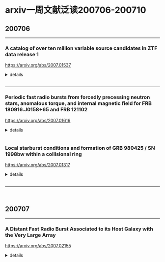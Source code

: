 # arxiv一周文献泛读200706-200710

## 200706

---

### A catalog of over ten million variable source candidates in ZTF data release 1

https://arxiv.org/abs/2007.01537

<details>
<summary>details</summary>
Authors: Eran O. Ofek, Maayane Soumagnac, Guy Nir et al.
Comments: Submitted to MNRAS

Variable sources probe a wide range of astrophysical phenomena. We present a catalog of over ten million variable source candidates found in Data Release 1 (DR1) of the Zwicky Transient Facility (ZTF). We perform a periodicity search up to a frequency of 160 day$^{-1}$, and we classify the light curves into erratic and smooth variables. We also present variability indicators and the results of a periodicity search, up to a frequency of 5 day$^{-1}$, for about 1 billion sources in the ZTF-DR1 light curve database. We present several new short-period (<90 min) candidates, and about 60 new dwarf nova candidates, including two candidate eclipsing systems. Both the 10 million variables catalog and ~1 billion source catalog are available online in catsHTM format. 

- 作者在ZTF-DR1的约$1.7 \times 10^9$个non-unique光变曲线（约10亿unique源）中找到了超过1千万个变源候选体星表。
- 作者进行了周期搜索（periodicity search），搜索最高频率为160 day$^{-1}$，并依据光变曲线划分为erratic和smooth两种变源。
- 对ZTF-DR1光变曲线数据库中的约10亿个源，作者展示了周期搜寻的variability indicators以及搜寻结果（up to a frequency of 5 day$^{-1}$）。
- 展示了在搜寻结果中发现一些新的短周期（< 90 分钟）的侯选体，以及60个新的矮新星（dwarf nova）候选体，包括两个候选的食变系统（eclipsing system）。
- 1000万个变源和约10亿个源这两个星表都可在网络上获取，格式为catsHTM。



数据预处理：

- 把官网的光变曲线数据库中的文件（每个文件包含一个ZTF视场中所有源的g和r波段的光变曲线；这些文件包括$1.7 \times 10^9$个non-unique光变曲线）转化成HDF5的格式，并将相关文件的各类信息（如坐标，视场编号等index）存储在catsHTM格式的文件中。这样可以根据坐标等信息快速检索需要的光变曲线等数据信息。
![fig1](/home/xlew/git/Astro101/weekly_news/20200706_10/2007.01537_fig1.png)

筛选变源：
- 首先通过全天的40000个随机指向附近100角秒内所有源的测光数据来构建一个robust StD — magnitude的关系，用于提供变源筛选的阈值。
![fig2&3](/home/xlew/git/Astro101/weekly_news/20200706_10/2007.01537_fig2&3.png)
![tab3](/home/xlew/git/Astro101/weekly_news/20200706_10/2007.01537_tab3.png)

- 如果数据库中的一个光变曲线满足一下条件中的一个，则判定为变源	
  - 变源的robust StD应大于上面的阈值，且数据点大于24个；
  - stars for which the highest peak in the classical periodogram calculated up to 5 day$^{−1}$ is above 12 (normalized to the noise) and the number of data points is larger than 24.
- 这样筛选出来的候选光变曲线为12,761,565个（non-unique）。在把角距离在1.5角秒以内的源算作同一个源，得到约1080万个变源候选体。
![fig4](/home/xlew/git/Astro101/weekly_news/20200706_10/2007.01537_fig4.png)

变源候选体性质（properties）
作者对每个变源候选都计算了一系列性质，并讨论了其中三个性质及相应分布

- The five highest peaks in the periodogram
- Standard deviation after a high -order polynomial fit
  - 对每个候选体，作者用10阶多项式去拟合时间归一化的光变曲线，并将拟合值从原数据中减掉，再计算减掉后数值的标准偏差（Std-Poly10）。

  - 之所以计算这个量，是因为光滑且演化较慢的变源（如 Mira stars）通常有比较低的Std-Poly10，而爆发性（eruptive）的变源（如Dwarf novae）通常有较高的Std。
![fig8](/home/xlew/git/Astro101/weekly_news/20200706_10/2007.01537_fig8.png)
  - 上图实线为$y = 0.2 x$，蓝点对应周期图（periodogram）中最高峰低于12的源，红点则对应高于12的源。
  - 这张图区分了快变源（主要在黑线上方）和慢变源（主要在黑线下方），展示了慢变源大多是周期性的，且被归为快变源的周期性变源比其它快变源通常有较低的幅度。

- Peaks in the magnitude histogram
  -  对每个光变曲线都计算了一个光度测量的直方图，间隔为0.25 mag。
  -  选取计数最高的三个光度区间，记录这三个区间的中值星等以及每个区间的测量次数除以总测量次数的值。
  -  这些indicators可能对证认那些会发生阶段性状态变化的源有帮助，如eclipsing binaries和dwarf novae。

筛选结果：
文章分别展示了短周期变源和白矮星新星的预搜寻（preliminary）结果。
- short period variability
  - 由于ZTF的最小cadence是30分钟左右，所以短周期变源搜寻的效率不高，且错误率较高。
  - 通过一定的判断条件，找出了63个短周期变源候选体，再通过肉眼检查，找出了8个较可靠的短周期候选体。
![tab5](/home/xlew/git/Astro101/weekly_news/20200706_10/2007.01537_tab5.png)
![fig9](/home/xlew/git/Astro101/weekly_news/20200706_10/2007.01537_fig9.png)
![fig9note](/home/xlew/git/Astro101/weekly_news/20200706_10/2007.01537_fig9note.png)

- Dwarf novae candidates
  - 同样通过一定条件，找出了452个候选体，再通过肉眼检查选出了76个dwarf novae候选体，其中60个是目前未知的，另还包括两个有食变迹象的候选体。
![tab6](/home/xlew/git/Astro101/weekly_news/20200706_10/2007.01537_tab5.png)
![fig10](/home/xlew/git/Astro101/weekly_news/20200706_10/2007.01537_fig10.png)

</details>

<br />

---

### Periodic fast radio bursts from forcedly  precessing neutron stars, anomalous torque, and internal magnetic field  for FRB 180916.J0158+65 and FRB 121102

https://arxiv.org/abs/2007.01616

<details>
<summary>details</summary>

Authors: Denis Nikolaevich Sob'yanin (Lebedev Physical Institute)
Comments: 8 pages, 2 figures, MNRAS accepted

A recent discovery of the periodic activity of the repeating fast radio burst source FRB 180916.J0158+65 in the Canadian Hydrogen Intensity Mapping Experiment (CHIME) hints at possible origin of the FRB from a freely precessing neutron star with a magnetar magnetic field of about $10^{16}$ G. However, the absence of simultaneously detected high-energy emission in the Swift and AGILE observations imposes stringent constraints on the field magnitude and questions the possibility of such a progenitor. We show that consideration of forced precession of a neutron star **does not encounter the difficulty**. <font color=red>This kind of precession takes place even if the neutron star is not deformed and is brought about by the anomalous moment of electromagnetic forces induced by stellar rotation and determined by non-corotational currents</font>. Contrary to what is expected for the currents of corotation, the anomalous torque calculated by the direct method appears to be non-zero. If the observed 16.35-day period corresponds to the period of stellar precession, the inferred internal magnetic field appears to be about $6×10^{14}$ G for rotational period 1 s. For another possibly periodic FRB 121102 with 157-day period the magnetic field is even lower, $2×10^{14} G, thereby justifying earlier considerations and not ruling out the hypothesis of FRB origin from precessing neutron stars. 

- 这篇文章就CHIME近来发现的重复FRB 180916.J0158+65的周期性行为，探讨了受迫进动的中子星作为周期性FRB起源的可能性。
- FRB 180916.J0158+65的起源可能是磁场强度为$10^{16}$ G的自由进动（freely precessing）的中子星 (Levin et al. 2020;Zanazzi & Lai 2020)。
- 但因为Swift和AGILE并没有同时探测到这颗FRB的高能辐射，该系统的磁场会受到很强的限制(Tavani et al.2020)而降低上面说的这种起源的可能性，不过作者表示若考虑中子星是受迫进动的则不会遇到此问题。
- 这种进动在中子星没有变形的情况下也可以发生，且它是由电磁力的异常力矩（anomalous moment of electromagnetic forces）引起的，而这种异常力矩则是由星体旋转（steller rotation）和非同步旋转电流（non-corotational currents）引起并决定的。
- 如果观测到的16.35天的周期是与星体进动的周期对应，那么由此算出的内部磁场约为$6×10^{14}$ G ，对应自旋周期为1s。
- 另有一例周期为157天的周期性FRB121102在此情景下算出的磁场更低，$2×10^{14}$ G，（大概是符合高能的观测），因此不能排除进动的中子星作为FRB起源的可能性。

</details>

<br />

### Local starburst conditions and formation of GRB 980425 / SN 1998bw within a collisional ring

https://arxiv.org/abs/2007.01317

<details>
<summary>details</summary>

Authors: M. Arabsalmani, F. Renaud, S. Roychowdhury et al.
Comments: ApJ (in press), 12 pages, 4 figures, 1 table

We present the first spatially resolved study of molecular gas in the vicinity of a Gamma Ray Burst, using CO(2-1) emission line observations with the Atacama Large Millimetre Array (ALMA) at ~50 pc scales. The host galaxy of GRB 980425 contains a ring of high column density HI gas which is likely to have formed due to a collision between the GRB host and its companion galaxy, within which the GRB is located. We detect eleven molecular gas clumps in the galaxy, seven of which are within the gas ring. The clump closest to the GRB position is at a projected separation of ~280 pc. Although it is plausible that the GRB progenitor was ejected from clusters formed in this clump, we argue that the in situ formation of the GRB progenitor is the most likely scenario. We measure the molecular gas masses of the clumps and find them to be sufficient for forming massive star clusters. <font color=purple>The molecular gas depletion times of the clumps show a variation of ~2 dex, comparable with the large variation in depletion times found in starburst galaxies in the nearby Universe</font>. This demonstrates the presence of starburst modes of star formation on local scales in the galaxy, even while the galaxy as a whole cannot be categorised as a starburst based on its global properties. Our findings suggest that the progenitor of GRB 980425 was originated in a young massive star cluster formed in the starburst mode of star formation. 

- 本文讨论了在碰撞气体环中局部星暴条件下 GRB 980425 / SN 1998bw的形成。
- 我们使用ALMA在~50 pc 尺度下，通过CO(2-1)发射线的观测，对一个GRB附近的分子云进行了首次空间分辨研究。
- GRB 980425的宿主星系ESO 184–G82有一个高柱密度的HI气体环，这个环可能是在GRB宿主星系与其伴星系的碰撞中形成的。GRB 980425就位于这个环中。
- 我们在该星系中发现了11个分子气体团（molecular gas clump），其中7个在气体气体环中。最靠近GRB位置的气体团的投影距离为~280 pc。
- 尽管GRB的前身确有可能从这个气体团中形成的星团（clusters）中喷射出来的，作者认为这个GRB前身星是原位形成的情形是最有可能的，且前身星所在的气体云因为stellar feedback而被分散。
- 文章测量了这些气体团中分子气体耗尽时间（depletion times）$\tau_{dep}$（分子气体质量比上SFR，star formation rate），发现这些气体团的耗尽时间显示了  ~2 dex的弥散（spread,variation），显著大于类似尺度的普通星系的$\tau_{dep}$的弥散），但与附近宇宙中星暴星系里发现的耗尽时间的弥散相当。测量表明ESO 184–G82中存在（局部）星暴模式的恒星形成区，有利于致密且大质量的星团的形成。文章也估计了这些团的分子气体质量，发现它们足以形成大质量的星团。
- 我们的发现表明GRB 980425的前身星起源于恒星形成的星暴模式下形成的大质量星团。支持了GRB的大质量前身星是在 通常由低红移（$z \lt \sim 1.0$）的（星系？）相互作用 触发的星暴条件下形成的这一观点。

![fig1](/home/xlew/git/Astro101/weekly_news/20200706_10/2007.01317_fig1.png)
![tab1](/home/xlew/git/Astro101/weekly_news/20200706_10/2007.01317_tab1.png)

</details>

<br />

---

<br />

## 200707

---

### A Distant Fast Radio Burst Associated to its Host Galaxy with the Very Large Array

https://arxiv.org/abs/2007.02155

<details>
<summary>details</summary>

Authors: C. J. Law, B. J. Butler,  J. X. Prochaska et al.
Comments: Submitted to AAS Journals (ApJ) and revised for referee comments

We present the discovery and subarcsecond localization of a new Fast Radio Burst with the Karl G. Jansky Very Large Array and realfast search system. The FRB was discovered on 2019 June 14 with a dispersion measure of 959 pc/cm3. This is the highest DM of any localized FRB and its measured burst fluence of 0.6 Jy ms is less than nearly all other FRBs. The source is not detected to repeat in 15 hours of VLA observing and 153 hours of CHIME/FRB observing. We describe a suite of statistical and data quality tests we used to verify the significance of the event and its localization precision. Follow-up optical/infrared photometry with Keck and Gemini associate the FRB to a pair of galaxies with r∼23 mag. The false-alarm rate for radio transients of this significance that are associated with a host galaxy is roughly 3×10−4 hr−1. The two putative host galaxies have similar photometric redshifts of zphot∼0.6, but different colors and stellar masses. Comparing the host distance to that implied by the dispersion measure suggests a modest (~ 50 pc/cm$^3$) electron column density associated with the FRB environment or host galaxy/galaxies. 

- 19年6月14日，realfast系统发现并定位了一个FRB，其DM高达959 pc/cm3，是迄今为止DM最高的已定位的FRB，且其能量通量的测量值，0.6 Jy ms则几乎低于所有其它FRB。
- 这颗源在VLA的15小时观测以及CHIME/FRB的153小时观测中都没有显示出重复的迹象。
- Keck和Gemini的光学/近红外跟踪测光观测显示FRB与两个可能的遥远的宿主星系关联，它们的r星等均约为23等，且红移z均约为 0.6，但这两个星系的颜色和质量不同，所以作为FRB的环境也不同。
- 若把宿主星系的距离与由DM值推出的距离（z = 1.1 ~ 1.3）相比较，发现FRB的红移要远超过两个可能的宿主星系。文章指出这可能是因为DM值中出银河系介质的贡献外还有其它的成分的贡献，例如宿主星系以及星际介质的贡献，或低估了银河系对DM的贡献。
- In the future, the system will transition to a community service mode, in which real-time alerts are distributed automatically.

![tab1](/home/xlew/git/Astro101/weekly_news/20200706_10/2007.02155_tab1.png)
![fig5](/home/xlew/git/Astro101/weekly_news/20200706_10/2007.02155_fig5.png)

<details>

<br />

---

### Wind-powered afterglows of gamma-ray bursts:  flares, plateaus and steepdecays

https://arxiv.org/abs/2007.02889

<details>
<summary>details</summary>

Authors: Yonggang Luo (Purdue University), Maxim Lyutikov (Purdue University)
No comments.

Afterglows of gamma-ray bursts often show flares, plateaus, and sudden intensity drops: these temporal features are difficult to explain as coming from the forward shock. <font color=red>We calculate radiative properties of early GRB afterglows with the dominant contribution from the reverse shock (RS) propagating in an ultra-relativistic (pulsar-like) wind produced by the long-lasting central engine</font>. RS emission occurs in the fast cooling regime - this ensures high radiative efficiency and allows fast intensity variations. We demonstrate that: (i) mild wind power, of the order of ∼$10^{46}$ erg/s, can reproduce the afterglows' plateau phase; (ii) termination of the wind can produce sudden steep decays; (iii) mild variations in the wind luminosity can produce short-duration afterglow flares. 

- 针对GRB余辉中出现的单凭前向激波难以解释的耀发，平台以及突然的强度衰减等现象，本文计算了当在 由长期活动的中心引擎产生的极端相对论性wind 中传播的反向激波（反向激波发生在快冷却阶段，因此有较高的辐射效率，导致其辐射可以随着wind的性质的变化而发生较快的强度变化）占主导时的早期GRB余辉的辐射性质，展示了：
  - mild（这里应该也包含平稳的意思，因为按原文意思，辐射功率与wind功率成比例，只要wind功率保持平稳，辐射就会保持相对平稳）功率的wind，如$~ 10^{46}$ erg/s，可以产生余辉的平台期；
  - wind的终止(termination，比如因为中子星塌缩成黑洞或吸积盘物质耗尽)能产生突然的快速衰减；
  - wind光度轻微的变化能产生短暂的余辉耀发。
- 关于wind: 假设在最初的GRB爆发中形成了一个高能的脉冲星，脉冲星会产生高度磁化且高度相对论性的类脉冲星风(pulsar-likewind)，星风再激波化外面扩展开来的喷射物。因此该系统是由两个相对论性爆发组成的。

![fig1](/home/xlew/git/Astro101/weekly_news/20200706_10/2007.02889_fig1.png)
![fig2](/home/xlew/git/Astro101/weekly_news/20200706_10/2007.02889_fig2.png)
![fig4](/home/xlew/git/Astro101/weekly_news/20200706_10/2007.02889_fig4.png)

</details>

### Triaxially-deformed Freely-precessing Neutron Stars: Continuous electromagnetic and gravitational radiation

https://arxiv.org/abs/2007.02528

<details>
<summary>details</summary>

Authors: Yong Gao, Lijing Shao, Rui Xu et al.
Comments: 13 pages, 9 figures

The shape of a neutron star (NS) is closely linked to its internal structure and the equation of state of supranuclear matters. A rapidly rotating, asymmetric NS in the Milky Way undergoes free precession, making it a potential source for multimessenger observation. The free precession could manifest in (i) the spectra of continuous gravitational waves (GWs) in the kilohertz band for ground-based GW detectors, and (ii) the timing behavior and pulse-profile characteristics if the NS is monitored as a pulsar with radio and/or X-ray telescopes. We extend previous work and investigate in great detail the free precession of a triaxially deformed NS with analytical and numerical approaches. In particular, its associated continuous GWs and pulse signals are derived. Explicit examples are illustrated for the continuous GWs, as well as timing residuals in both time and frequency domains. These results are ready to be used for future multimessenger observation of triaxially-deformed freely-precessing NSs, in order to extract scientific implication as much as possible.

- 本文通过解析和数值方法研究了做为可以持续辐射电磁波和引力波的潜在候选体，三轴形变的自由进动中子星，的动力学演化以及其辐射信号的可能表现，包括脉冲轮廓特征以及连续的引力波的特征，并就不同情况进行了举例说明。

![fig7](/home/xlew/git/Astro101/weekly_news/20200706_10/2007.02528_fig7.png)
![fig8](/home/xlew/git/Astro101/weekly_news/20200706_10/2007.02528_fig8.png)
![fig9](/home/xlew/git/Astro101/weekly_news/20200706_10/2007.02528_fig9.png)

</details>

<br />

### A Search for Supernova Light Echoes in NGC 6946 with SITELLE

https://arxiv.org/abs/2007.02778

<details>
<summary>details</summary>

Authors: M.C. Radica, D. Welch, L. Rousseau-Nepton
Comments: 10 pages, 5 figures, accepted for publication in MNRAS

We present the analysis of four hours of spectroscopic observations of NGC 6946 with the SITELLE Imaging Fourier Transform Spectrometer on the Canada-France-Hawaii Telescope, acquired to search for supernova light echoes from its ten modern supernovae. <font color=red>We develop a novel spectroscopic search method: identifying negatively sloped continua in the narrow-band SN3 filter as candidate highly-broadened P-Cygni profiles in the Hα line, which would be characteristic of the spectra of supernovae ejecta</font>. We test our methodology by looking for light echoes from any of the ten supernovae observed in NGC 6946 in the past 100 years. We find no evidence of light echoes above the survey surface brightness limit of $1×10^{−15} erg/s/cm^2/arcsec^2$. 

- 本文提出了一种新的光谱搜寻方法搜寻超新星的光回声（light echoes），并将尝试将其用来寻找NGC 6946中观测到的10颗超新星的光回声，使用的仪器为加拿大-法国-夏威夷望远镜的SITELLE Imaging Fourier Transform Spectrometer。但结果并未能成功在这10个超新星中找到回声。
- 超新星光回声是指超新星爆发后一小部分光被尘埃散射回观测者的视线内而表现出来的晚期辐射。

![fig4](/home/xlew/git/Astro101/weekly_news/20200706_10/2007.02778_fig4.png)

</details>

<br />

---

### Supernova Triggers for End-Devonian Extinctions?

https://arxiv.org/abs/2007.01887

<details>
<summary>details</summary>

Authors: Brian D. Fields, Adrian L. Melott, John Ellis et al.
Comments: 4 pages, no figures. Submitted to PNAS Brief Reports. Comments welcome. Creative Commons CC BY-NC-ND license

The Late Devonian was a protracted period of low speciation resulting in biodiversity decline, culminating in extinction events near the Devonian-Carboniferous boundary. Recent evidence indicates that the final extinction event may have coincided with a dramatic drop in stratospheric ozone, possibly due to a global temperature rise. Here we study an alternative possible cause for the postulated ozone drop:<font color=red>a nearby supernova explosion that could inflict damage by accelerating cosmic rays that can deliver ionizing radiation for up to∼100kyr. We therefore propose that end-Devonian extinction was triggered by one or more supernova explosions at∼20 pc, somewhat beyond the “kill distance” that would have precipitated a full mass extinction</font>.Nearby supernovae are likely due to core-collapses of massive starsin clusters in the thin Galactic disk in which the Sun resides. Detect-ing any of the long-lived radioisotopes 146 Sm, 235 U or 244 Pu in one or more end-Devonian extinction strata would confirm a supernova origin, point to the core-collapse explosion of a massive star, and probe supernova nucleosythesis. Other possible tests of the supernova hypothesis are discussed.

- 本文提出一个导致泥盆纪晚期生物灭绝的可能原因：附近的超新星爆发导致被加速的宇宙线释放出作用距离超远的电离辐射，进而导致地球平流层臭氧急剧下降，最后导致大规模生物灭绝。

</details>

<br />

## 200708

---

<br />

中相关：

### Constraining the X-ray - Infrared spectral index of second-timescale flares from SGR1935+2154 with Palomar Gattini-IR

https://arxiv.org/abs/2007.02978

<details>
<summary>details</summary>

Authors: Kishalay De, Michael C. B. Ashley et al.
Comments: 10 pages, 4 figures, submitted to ApJL. Comments welcome

The Galactic magnetar SGR1935+2154 has been reported to produce the first known example of a bright millisecond duration radio burst (FRB 200428) similar to the cosmological population of fast radio bursts (FRBs), bolstering the association of FRBs to active magnetars. The detection of a coincident bright X-ray burst has revealed the first observed multi-wavelength counterpart of a FRB. <font color=red>However, the search for similar emission at optical wavelengths has been hampered by the high inferred extinction on the line of sight</font>. Here, we present results from the first search for second-timescale emission from the source at near-infrared wavelengths using the Palomar Gattini-IR observing system in J-band, made possible by a recently implemented detector read-out mode that allowed for short exposure times of 0.84 s with 99.9% observing efficiency. <font color=red>With a total observing time of 12 hours (47728 images) on source, we place median 3σ limits on the second-timescale emission of <20 mJy (13.1 AB mag)</font>. We present non-detection limits from epochs of four simultaneous X-ray bursts detected by the Insight-{\it HXMT} and {\it NuSTAR} telescopes during our observing campaign. The limits translate to an extinction corrected fluence limit of  < 125 Jy ms for an estimated extinction of $A_J$=2.0 mag. These limits provide the most stringent constraints to date on the fluence of flares at frequencies of ∼$10^{14}$ Hz, and constrain the ratio of the near-infrared (NIR) fluence to that of coincident X-ray bursts to $R_{NIR} \lt 2.5×10^{−2}$. Our observations were sensitive enough to easily detect a near-infrared counterpart of FRB 200428 if the NIR emission falls on the same power law as that observed across its radio to X-ray spectrum. The non-detection of NIR emission around the coincident X-ray bursts constrains the fluence index of the brightest burst to be steeper than 0.35. 

- 本文尝试对SGR 1935+2154，也即FRB 200428，在近红外的J波段上进行了观测，以期发现秒时标的耀发辐射（second-timescale flare/emission），使用的仪器是Palomar Gattini-IR observing system。这个源在射电和X射线波段均有观测，而光学波段还没有探测到，部分原因是受到视线上较大的红外消光的影响。
- 从5月1日开始，作者进行了总时长12个小时的观测，未探测到明显的短时标耀发，尽管在观测期间HXMT和NuSTAR探测到了四次X射线爆发。作者给出3$\sigma$上限 $\lt 20 mJy$(13.1 AB mag)，进行消光修正后给出目前为止在$\sim 10^{14}$ Hz上最严格的通量限制：< 125 Jy ms，同时也限制了NIR和X-ray波段的通量比例： $R_{NIR} \lt 2.5×10^{−2}$，以及限制了X-ray到NIR的通量指数$\beta \gt 0.35$ (对应光谱指数 $\alpha > -0.65$)

![tab1](/home/xlew/git/Astro101/weekly_news/20200706_10/2007.02978_tab1.png)
![tab2](/home/xlew/git/Astro101/weekly_news/20200706_10/2007.02978_tab2.png)
![fig4](/home/xlew/git/Astro101/weekly_news/20200706_10/2007.02978_fig4.png)

</details>

### Supersoft X-Ray Phases of Recurrent Novae as an Indicator of their White Dwarf Masses

https://arxiv.org/abs/2007.03387

<details>
<summary>details</summary>

Authors: Mariko Kato, Izumi Hachisu
Comments: 19 pages, 14 figures, accepted for publication in PASJ

We have examined the optical/X-ray light curves of seven well-observed recurrent novae, V745 Sco, M31N 2008-12a, LMC N 1968, U Sco, RS Oph, LMC N 2009a, T Pyx, and one recurrent nova candidate LMC N 2012a. Six novae out of the eight show a simple relation that the duration of supersoft X-ray source (SSS) phase is 0.70 times the total duration of the outburst (= X-ray turnoff time), i.e., $t_{SSS}=0.70t_{off}$, the total duration of which ranges from 10 days to 260 days. These six recurrent novae show a broad rectangular X-ray light curve shape, first half a period of which is highly variable in the X-ray count rate. The SSS phase corresponds also to an optical plateau phase that indicates a large accretion disk irradiated by a hydrogen-burning WD. The other two recurrent novae, T Pyx and V745 Sco, show a narrow triangular shape of X-ray light curve without an optical plateau phase. Their relations between $t_{SSS}$ and $t_{off}$ are rather different from the above six recurrent novae. We also present theoretical SSS durations for recurrent novae with various WD masses and stellar metallicities (Z=0.004, 0.01, 0.02, and 0.05) and compare with observed durations of these recurrent novae. <font color=red>We show that the SSS duration is a good indicator of the WD mass in the recurrent novae with a broad rectangular X-ray light curve shape. </font>
形状
- 本文研究了七个详细观测的recurrent新星以及一个recurrent新星候选体的光学/X射线光变曲线，讨论了它们的Supersoft X-Ray阶段的持续时间与总时间的关系，它们光变曲线形状上的特点，最后通过理论和观测比较指出Supersoft X-Ray Phases的持续时间可以作为具有特定性状X-ray光变曲线的新星的质量指示器。
- Supersoft X-Ray 阶段（SSS阶段）是新星演化中经历的一个阶段。新星随着白矮星吸积包层的扩散而发生演化，其主要辐射波段会从光学到紫外到supersoft X-ray转变。
- 8个样本中，有6个样本的光变曲线的 $t_{SSS}$和 $t_{off}$是简单的$t_{SSS}=0.70t_{off}$关系，且X-ray曲线呈现出矩形的形状，矩形的前半段的X射线的count rate是高度变化的。另外SSS阶段也对应这光学波段的平台期，反映了来自被H燃烧的白矮星所照射的巨大吸积盘的辐射。
- 另两个样本的X射线光变曲线呈现较窄三角形的性状，且没有光学平台。它们的$t_{SSS} -- t_{off}$关系也与其它六个不同。
- 文章计算了不同WD质量和不同金属丰度下recurrent新星在SSS阶段持续时间的理论值，通过与观测比较，提出对于有矩形X射线光变的recurrent新星，其SSS阶段持续时间可用来指示白矮星的质量。

![fig2](/home/xlew/git/Astro101/weekly_news/20200706_10/2007.03387_fig2.png)
![fig4](/home/xlew/git/Astro101/weekly_news/20200706_10/2007.03387_fig4.png)
![fig5on](/home/xlew/git/Astro101/weekly_news/20200706_10/2007.03387_fig5on.png)
![fig5off](/home/xlew/git/Astro101/weekly_news/20200706_10/2007.03387_fig5off.png)
![fig11](/home/xlew/git/Astro101/weekly_news/20200706_10/2007.03387_fig11.png)

</details>

<br />

低相关：

<br />

---

### Search for high energy γ-rays from the direction of the candidate electromagnetic counterpart to the binary black hole merger gravitational-wave event S190521g

https://arxiv.org/abs/2007.03086

<details>
<summary>details</summary>

Authors: Egor Podlesnyi, Timur Dzhatdoev
Comments: 3 pages, 2 figures. Comments are welcome!

The gravitational-wave event S190521g -- a likely binary black hole merger in the accretion disk of an active galactic nucleus -- was accompanied by an optical counterpart. <font color=red>Such dense environments around luminous energy release regions are favourable for high energy γ-ray production</font>. We report on a search for high energy γ-rays from the direction of the candidate electromagnetic counterpart to the S190521g event using publicly-available data of the Fermi-LAT space γ-ray telescope. No significant signal was found. We present upper limits on the spectral energy distribution of the source in the 100 MeV -- 300 GeV energy range. We discuss the importance of studying S190521g-like transients in the context of cosmic ray acceleration, γ-ray and neutrino production in such sources. 

- 本文尝试在LAT的数据中寻找引力波事件的S190521g可能伴随的γ-ray辐射。
- 这一事件可能是一次发生在活跃星系核吸积盘中的双黑洞并合事件，且伴有光学对应体（[M. Graham, K. Ford, B. McKernan et al, 2020](https://journals.aps.org/prl/abstract/10.1103/PhysRevLett.124.251102)）。像这种致密环境中发生的明亮的能量爆发事件往往会辐射伽玛射线。

![ref1](/home/xlew/git/Astro101/weekly_news/20200706_10/2007.03086_ref1.png)

- 但作者并未成功找到对应的高能信号，在100MeV - 300GeV 能段内给出了一个上限。

![fig1&2](/home/xlew/git/Astro101/weekly_news/20200706_10/2007.03086_fig1&2.png)

- 关于为什么没有找到高能对应信号，作者提出如下几个原因：

![disscusion](/home/xlew/git/Astro101/weekly_news/20200706_10/2007.03086_dis.png)

</details>

<br />

## 200709

---

### Discovery of the optical afterglow and host galaxy of short GRB181123B at z=1.754: Implications for Delay Time Distributions

https://arxiv.org/abs/2007.03715

<details>
<summary>details</summary>

Authors: K. Paterson, W. Fong, A. Nugent et al.
No comments.

We present the discovery of the optical afterglow and host galaxy of the$Swift$ short-duration gamma-ray burst, GRB\,181123B. Observations with Gemini-North starting at ≈9.1~hr after the burst reveal a faint optical afterglow with i≈25.1~mag, at an angular offset of 0.59 ± 0.16′′ from its host galaxy. Using grizYJHK observations, we measure a photometric redshift of the host galaxy of z=1.77+0.30−0.17. From a combination of Gemini and Keck spectroscopy of the host galaxy spanning 4500-18000 Å, we detect a single emission line at 13390 Å, inferred as Hβ at z=1.754±0.001 and corroborating the photometric redshift. The host galaxy properties of GRB181123B are typical to those of other SGRB hosts, with an inferred stellar mass of ≈ $1.7 \times 10^{10} M_⊙$, mass-weighted age of  ≈ 0.9 Gyr and optical luminosity of  ≈ 0.9 L*. At z = 1.754, GRB181123B is the most distant secure SGRB with an optical afterglow detection, and one of only three at z > 1.5. Motivated by a growing number of high-z SGRBs, we explore the effects of a missing  z >1.5 SGRB population among the current $Swift$ sample on delay time distribution models. <font color=red>We find that log-normal models with mean delay times of ≈ 4−6~Gyr are consistent with the observed distribution, but can be ruled out to 95% confidence with an additional ≈1−5 $Swift$ SGRBs recovered at z > 1.5. In contrast, power-law models with ∝ $t^{−1}$ are consistent with the redshift distribution and can accommodate up to ≈ 30 SGRBs at these redshifts. Under this model, we predict that ≈ 1/3 of the current $Swift$ population of SGRBs is at z > 1</font>. The future discovery or recovery of existing high-z SGRBs will provide significant discriminating power on their delay time distributions, and thus their formation channels. 

- 发现了Swift短暴 GRB 181123B的光学余辉以及宿主星系。
- 观测（Gemini-North）开始于暴后9.2小时，显现出较弱的光学余辉（i ~ 25.1 mag）。观测位置距离宿主星系$0.59 \pm 0.16''$。
- 利用grizYJHK多波段观测数据，测量了测光红移（photometric redshift）为$z=1.77^{+0.30}_{-0.17}$。
- 另外从Gemini和Keck的星系测谱结果中显现了一条13390埃的发射线，证认（根据测光红移以及谱线的情况进行的推测）为$z=1.754 \pm 0.001$的$H_{\beta}$线，佐证了前面测光红移的结果。

![tab1](/home/xlew/git/Astro101/weekly_news/20200706_10/2007.03715_tab1.png)

![fig1](/home/xlew/git/Astro101/weekly_news/20200706_10/2007.03715_fig1.png)

![fig3](/home/xlew/git/Astro101/weekly_news/20200706_10/2007.03715_fig3.png)

- 宿主星系的性质与其它短暴的宿主星系性质差不多：stellar mass $≈ 1.7 \times 10^{10} M_{⊙}$，mass-weighted age ≈ 0.9 Gyr，可见光光度$≈ 0.9 L^*$。
- 这个GRB是有光学余辉被探测到的最远的短暴，而且红移大于1.5的短暴只有3个。
- 根据目前SGRB的红移分布，主要就高红移的部分，对现有的DTD模型作出限制:
  - delay time包括星体演化的时标和并合的时标。目前有两张主要的DTD形式：power-law DTD （用$t^{-\eta}$形式描述）以及log-normal DTD（用平均延迟时间$\tau$和宽度$\sigma$描述），其中前者倾向于原生双星的情景，后者则倾向于动力学形成的情景，分别对应致密双星的两种形成渠道（isolated binaryevolution vs dynamical assembly in globular clusters）。
  - 不同的DTD模型可以导出不同的红移分布，所以$Swift$短暴的红移分布（以及$Swift$短暴中未确定红移的相当一部分作为辅助）可以反过来限制DTD模型。
  - 作者选取了8个DTD模型进行讨论，其中4个power-law模型和4个log-normal模型。最终作者排除了log-normal（能容纳的高红移数量太少，或者低红移部分不符合观测）模型，选择了$t^{-1}$的power-law模型（可容纳约30个高红移）。在这个模型下，作者预测现有的$Swift$短暴中有1/3的红移大于1。

![fig9](/home/xlew/git/Astro101/weekly_news/20200706_10/2007.03715_fig9.png)

</details>

<br />

---

### Probing the intergalactic turbulence with fast radio bursts

https://arxiv.org/abs/2007.04089

<details>
<summary>details</summary>

Authors: Siyao Xu, Bing Zhang
Comments: 6 pages, 5 figures

The turbulence in the diffuse intergalactic medium (IGM) plays an important role in various astrophysical processes across cosmic time, but it is very challenging to constrain its statistical properties both observationally and numerically. Via the statistical analysis of turbulence along different sightlines toward a population of fast radio bursts (FRBs), we demonstrate that FRBs provide a unique tool to probe the intergalactic turbulence. We measure the structure function (SF) of dispersion measures (DMs) of FRBs to study the multi-scale electron density fluctuations induced by the intergalactic turbulence. The SF has a large amplitude and a Kolmogorov power-law scaling with angular separations, showing large and correlated DM fluctuations over a range of length scales. Given that the DMs of FRBs are IGM dominated, our result suggests that the intergalactic turbulence has a Kolmogorov power spectrum and an outer scale on the order of 100 Mpc. 

- 星系间的湍流在很多天体物理现象中都能产生重要的影响，但我们很难用直接观测或数值模拟的手段去研究限制其统计性质。
- 而通过对不同视线上FRB的湍流的统计分析，作者展示了FRB可以作为研究星系际湍流的独特工具。
- 作者测量了FRBs的dispersion measures的结构函数（structure function, SF）以研究湍流引发的多尺度电子密度涨落（multi-scale electron density fluctuations ？）。
- 结构函数具有较大幅度？以及一个随角分隔距离的Kolmogorov幂律（Kolmogorov power-law scaling with angular separations），表明一系列长度尺度上有着较大且相互关联的DM涨落。
- 考虑到FRBs的DM值的主要贡献来自星系际介质，文章结果表明星系际湍流有一个Kolmogorv幂律谱以及一个尺度在100Mpc的外部轮廓。

</details>

<br />

### Probing primordial non-Gaussianity with Fast Radio Bursts

https://arxiv.org/abs/2007.04054

<details>
<summary>details</summary>

Authors: Robert Reischke, Steffen Hagstotz, Robert Lilow
Comments: 9 pages, 5 figures

Fast radio bursts (FRBs) are astrophysical transients of currently unknown origin, and so far several events have been detected at extragalactic distances. The dispersion measure (DM) of the radio signal is a probe of the integrated electron density along the line of sight and therefore allows to map the electron distribution within the large-scale structure.<font color=purple>Since a fraction of electrons gets expelled from galaxies by feedback, they are anticorrelated with halos at large scales and hence the angular DM correlations show a scale-dependent bias caused by primordial non-Gaussianity.</font>Although the signal is weaker than in other probes like galaxy clustering, FRBs can potentially probe considerably larger volumes. We show that while studying the FRB clustering signal requires very large samples, correlations in the DM are cosmic-variance limited on large angular scales with only ∼$10^{3−4}$ events. A tomographic analysis of the angular DM correlation function can constrain the local primordial bispectrum shape parameter $f_{NL}$ to a precision down to $f_{NL} \sim O(1)$ depending on assumptions about the FRB redshift distribution and the astrophysical feedback on large scales. This makes FRBs a competitive probe to constrain inflationary physics. 


- FRB射电信号的DM值反映了视线上电子密度的积分，因此可用于研究在大尺度结构中的电子分布。
- 由于有一部分电子是通过反馈作用被星系排出，它们在大尺度上与halos是负相关的，因此DM的角关联（angular DM correlation）显示出由primordial non-Gaussianity引起的尺度决定的偏差。
- 所以通过大量FRB观测样本，我们可以分析DM的角关联，进而寻找primordial non-Gaussianity。

</details>

<br />

### Gravitational Microlensing Time Delays at High Optical Depth: Image Parities and the Temporal Properties of Fast Radio Bursts

https://arxiv.org/abs/2007.03919

<details>
<summary>details</summary>

Author: Geraint F. Lewis
Comments:  7 pages, 6 figures, to appear in MNRAS

Due to differing gravitational potentials and path lengths, gravitational lensing induces time delays between multiple images of a source which, for solar mass objects, is of order ∼$10^{−5}$ seconds. If an astrophysically compact source, such as a Fast Radio Burst (FRB), is observed through a region with a high optical depth of such microlensing masses, this gravitational lensing time delay can be imprinted on short timescale transient signals. <font color=red>In this paper, we consider the impact of the parity of the macroimage on the resultant microlensing time delays</font>. It is found that this parity is directly imprinted on the microlensing signal, with macroimages formed at minima of the time arrival surface beginning with the most highly magnified microimages and then progressing to the fainter microimages. At macroimages at the maxima of the time arrival surface, this situation is reversed, with fainter images observed first and finishing with the brightest microimages. For macroimages at saddle-points, the signal again begins with fainter images, followed by brighter images before again fading through the fainter microimages. The growing populations of cosmologically distant bursty transient sources will undoubtedly result in the discovery of strong lensed, multiply imaged FRBs, which will be susceptible to microlensing by compact masses. With the temporal resolution being offered my modern and future facilities, the detection of microlensing induced time delays will reveal the parities of the gravitational lens macroimages, providing additional constraints on macrolensing mass models and improving the efficacy of these transient sources as a cosmological probes. 

- 如果FRB这种遥远且瞬变（爆发性）的源发出的辐射穿过微引力透镜区域，信号的接收理论上会在极短的时标内表现出时间延迟。
- 本文考虑the parity of the macroimage对微引力透镜时间延迟会产生的影响。
- 可利用FRB的观测去研究这些现象并限制相关理论模型。

</details>

<br />



## 200710

---

### Discovery of a transient X-ray source Suzaku J1305-4930 in NGC 4945

https://arxiv.org/abs/2007.04465

<details>
<summary>details</summary>

Authors: Shuntaro Ide, Kiyoshi Hayashida, Hirofumi Noda et al.
Comments: 17 pages, 10 figures

We report the serendipitous discovery of a transient X-ray source, Suzaku J1305−4930, ∼3 kpc southwest of the nucleus of the Seyfert 2 galaxy NGC 4945. Among the seven Suzaku observations of NGC 4945 from 2005 to 2011, Suzaku J1305−4930 was detected four times in July and August in 2010. The X-ray spectra are better approximated with a multi-color disk model than a power-law model. At the first detection on 2010 July 4--5, its X-ray luminosity was $(8.9^{+0.2}_{-0.4}) \times 10^{38} erg s^{-1}$ and the temperature at the inner-disk radius ($kT_{in}$) was $1.12 \pm 0.04 keV$. At the last detection with Suzaku on 2010 August 4--5, the luminosity decreased to $(2.2^{+0.3}_{-0.8}) \times 10^{38} erg^{-1} $ and $kT_{in}$ was $0.62 \pm 0.07$. The source was not detected on 2011 January 29, about six months after the first detection, with a luminosity upper limit of $2.4 \times 10^{38} erg s^{-1}$. We also find an absorption feature which is similar to that reported in Cyg X-1. Assuming the standard disk, we suggest that Suzaku J1305−4930 consists of a black hole with a mass of $\sim 10M_⊙$. The relation between the disk luminosity and $kT_{in}$ is not reproduced with the standard model of a constant inner radius but is better approximated with a slim-disk model.

- 本文介绍了作者在以前的观测中发现的一个X射线暂现源：Suzaku J1305-4930，确定了拟合其光谱的最佳模型，讨论了其来源黑洞的光度以及$L_{disk}$和$kT_{in}$的关系。
- 从2005到2011年间，Suzaku对该区域的NGC 4945进行了7次观测，其中在2010年的四次观测中均看到了这个X射线暂现源。

![tab1](/home/xlew/git/Astro101/weekly_news/20200706_10/2007.04465_tab1.png)
![fig1](/home/xlew/git/Astro101/weekly_news/20200706_10/2007.04465_fig1.png)
![fig1note](/home/xlew/git/Astro101/weekly_news/20200706_10/2007.04465_fig1note.png)

- 作者使用了XPEC测试了多种模型去拟合X射线光谱的效果，结果发现效果最好的是多色吸积盘黑体模型（Multi-color black-body model）。
- 拟合结果显示第一次探测时X射线光度为 $(8.9^{+0.2}_{-0.4}) \times 10^{38} erg s^{-1}$，内部吸积盘半径（inner-disk radius）温度为$1.12 \pm 0.04 keV$。而到最后探测到的时候，光度减为$(2.2^{+0.3}_{-0.8}) \times 10^{38} erg^{-1} $,温度减为 $kT_{in} = 0.62 \pm 0.07$。

![fig5](/home/xlew/git/Astro101/weekly_news/20200706_10/2007.04465_fig5.png)
>Cyan, green,and blue solid lines represent the thermal plasma component intrinsic to the SOURCE-region spectrum, contamination from the AGN region, and the CXB,respectively.

![tab3](/home/xlew/git/Astro101/weekly_news/20200706_10/2007.04465_tab3.png)

- 根据拟合得到的X射线光度$L_X$和内部吸积盘半径$R_{in}$，作者判断中心天体可能是一个双黑洞，质量约10倍太阳质量。
- 另外作者还讨论了$L_{disk}$和$kT_{in}$的关系，单幂律拟合的结果显示这个源没有展现出标准吸积盘模型所期望的$L_{disk} \propto T_{in}^4$的关系，而是一个较平些的$L_{disk} \propto T_{in}^{2.2 \pm 0.5}$的关系，这样的情况比较符合slim-disk模型。用拐折幂律拟合的话，也可以解释为这个关系发生了从slim-disk模型到标准吸积盘模型的状态转变。

![fig10](/home/xlew/git/Astro101/weekly_news/20200706_10/2007.04465_fig10.png)
![fig10note](/home/xlew/git/Astro101/weekly_news/20200706_10/2007.04465_fig10note.png)

</details>

<br />

### Modeling Synchrotron Self-Compton and Klein-Nishina Effects in Gamma-Ray Burst Afterglows

https://arxiv.org/abs/2007.04418 

<details>
<summary>details</summary>
Authors: Taylor Jacovich, Paz Beniamini, Alexander van der Horst
Comments: 15 pages, 11 figures, 6 tables. Submitted to MNRAS

We present a self-consistent way of modeling synchrotron self-Compton (SSC) effects in gamma-ray burst afterglows, with and without approximated Klein-Nishina suppressed scattering. We provide an analytic approximation of our results, so that it can be incorporated into the afterglow modeling code $boxfit$, which is currently based on pure synchrotron emission. We discuss the changes in spectral shape and evolution due to SSC effects, and comment on how these changes affect physical parameters derived from broadband modeling. We show that SSC effects can have a profound impact on the shape of the X-ray light curve using simulations including these effects. This leads to data that cannot be simultaneously fit well in both the X-ray and radio bands when considering synchrotron-only fits, and an inability to recover the correct physical parameters, with some fitted parameters deviating orders of magnitude from the simulated input parameters. This may have a significant impact on the physical parameter distributions based on previous broadband modeling efforts. 

- 本文对GRB余辉中的同步逆康普顿效应的影响做了详细的讨论，将其结果的解析近似纳入了余辉拟合工具$boxfit$（该工具目前只考虑同步辐射）中，并使用改进前后的模型拟合了模拟的GRB余辉以考察SSC效应的加入会对参数拟合产生何种影响。

![fig9](/home/xlew/git/Astro101/weekly_news/20200706_10/2007.04418_fig9.png)
![fig9note](/home/xlew/git/Astro101/weekly_news/20200706_10/2007.04418_fig9note.png)
![tab5](/home/xlew/git/Astro101/weekly_news/20200706_10/2007.04418_tab5.png)
![tab6](/home/xlew/git/Astro101/weekly_news/20200706_10/2007.04418_tab6.png)

</details>

<br />

### Gravitational-wave Signature of a First-order Quantum Chromodynamics Phase Transition in Core-Collapse Supernovae

https://arxiv.org/abs/2007.04716

<details>
<summary>details</summary>
Authors: Shuai Zha, Evan P. O'Connor, Ming-chung Chu, Lap-Ming Lin, Sean M. Couch
Comments: 6 pages, 4 figures, with Supplementary Materials. Submitted to Physical Review Letters on May 29th, accepted on July 6th

A first-order quantum chromodynamics (QCD) phase transition (PT) may take place in the protocompact star (PCS) produced by a core-collapse supernova (CCSN). In this work, we study the consequences of such a PT in a non-rotating CCSN with axisymmetric hydrodynamic simulations. We find that the PT leads to the collapse of the PCS and results in a loud burst of gravitational waves (GWs). The amplitude of this GW burst is ∼30 times larger than the post-bounce GW signal normally found for non-rotating CCSN. It shows a broad peak at high frequencies (∼2500−4000 Hz) in the spectrum, has a duration of ≲5ms, and carries ∼3 orders of magnitude more energy than the other episodes. Also, the peak frequency of the PCS oscillation increases dramatically after the PT-induced collapse. In addition to a second neutrino burst, the GW signal, if detected by the ground-based GW detectors, is decisive evidence of the first-order QCD PT inside CCSNe and provides key information about the structure and dynamics of the PCS. 

-在核塌缩型超新星（CCSN）中产生的原致密星（protocompact star，PCS）的内部可能会发生一阶量子色动力学（QCD）相变（PT），这种相变还会引起PCS发生进一步塌缩形成更致密的星体甚至是黑洞，导致观测上的一些有趣特征，比如二次中微子爆和稀有r过程元素的产生。

- 本文利用轴对称流体力学的模拟研究在非旋转的核塌缩型SN中这样的相变会对引力波信号产生何种影响。
- 作者发现，这种相变在引发PCS进一步塌缩的同时会产生响亮的引力波爆。这种引力波爆的幅度是一般在非旋转CCSN中bounce后产生的引力波信号幅度的30倍，且其光谱的峰值频率跨较宽，持续时间$\lt \sim 5ms$，携带能量比其他阶段大3个数量级。

![fig2&3](/home/xlew/git/Astro101/weekly_news/20200706_10/2007.04716_fig2&3.png)

</details>

<br />